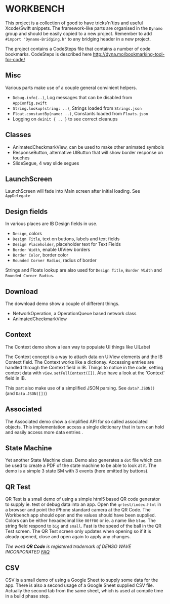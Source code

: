 # WORKBENCH

This project is a collection of good to have tricks'n'tips and useful Xcode/Swift snippets. The framework-like parts are organised in the `Dynamo` group and should be easily copied to a new project. Remember to add `#import "Dynamo-Bridging.h"` to any bridging header in a new project.

The project contains a CodeSteps file that contains a number of code bookmarks. CodeSteps is described here http://dyna.mo/bookmarking-tool-for-code/

## Misc

Various parts make use of a couple general convinient helpers.

* `Debug.info(..)`, Log messages that can be disabled from `AppConfig.swift`
* `String.lookup(string: ..)`, Strings loaded from `Strings.json`
* `Float.constantBy(name: ..)`, Constants loaded from `Floats.json`
* Logging on `deinit { .. }` to see correct cleanups

## Classes

* AnimatedCheckmarkView, can be used to make other animated symbols
* ResponseButton, alternative UIButton that will show border response on touches
* SlideSegue, 4 way slide segues

## LaunchScreen

LaunchScreen will fade into Main screen after initial loading. See `AppDelegate`

## Design fields

In various places are IB Design fields in use.

* `Design`, colors
* `Design Title`, text on buttons, labels and text fields
* `Design Placeholder`, placeholder text for Text Fields
* `Border Width`, enable UIView borders
* `Border Color`, border color
* `Rounded Corner Radius`, radius of border

Strings and Floats lookup are also used for `Design Title`, `Border Width` and `Rounded Corner Radius`.

## Download

The download demo show a couple of different things.

* NetworkOperation, a OperationQueue based network class
* AnimatedCheckmarkView

## Context

The Context demo show a lean way to populate UI things like UILabel

The Context concept is a way to attach data on UIView elements and the IB Context field. The Context works like a dictionay. Accessing entries are handled through the Context field in IB. Things to notice in the code, setting context data with `view.setFullContext([])`. Also have a look at the 'Context' field in IB.

This part also make use of a simplified JSON parsing. See `data?.JSON()` (and `Data.JSON([])`)

## Associated

The Associated demo show a simplified API for so called associated objects. This implementation access a single dictionary that in turn can hold and easily access more data entries .

## State Machine

Yet another State Machine class. Demo also generates a `dot` file which can be used to create a PDF of the state machine to be able to look at it. The demo is a simple 3 state SM with 3 events (here emitted by buttons).

## QR Test

QR Test is a small demo of using a simple html5 based QR code generator to supply ie. test or debug data into an app. Open the `qrtest/index.html` in a browser and point the iPhone standard camera at the QR Code. The Workbench app should open and the values should have been supplied. Colors can be either hexadecimal like `00ff00` or ie. a name like `blue`. The string field respond to `big` and `small`. Fast is the speed of the ball in the QR Test screen. The QR Test screen only updates when opening so if it is aleady opened, close and open again to apply any changes.

_The word **QR Code** is registered trademark of DENSO WAVE INCORPORATED [FAQ](http://www.denso-wave.com/qrcode/faqpatent-e.html)_

## CSV

CSV is a small demo of using a Google Sheet to supply some data for the app. There is also a second usage of a Google Sheet supplied CSV file. Actually the second tab from the same sheet, which is used at compile time in a build phase step.
